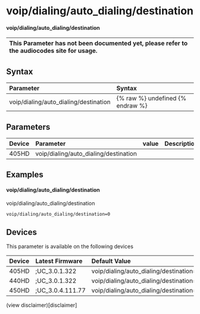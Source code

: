 ﻿---
description: voip/dialing/auto_dialing/destination
search:
    keywords: ['voip','dialing','auto_dialing','destination']
---

# voip/dialing/auto_dialing/destination

#### voip/dialing/auto_dialing/destination


| This Parameter has not been documented yet, please refer to the audiocodes site for usage.  |
| :--- |

## Syntax
| Parameter | Syntax |
| :--- | :--- |
|voip/dialing/auto_dialing/destination | {% raw %} undefined {% endraw %} |

## Parameters
|Device|Parameter|value|Description|
|:---|:---|:---|:---|
| 405HD | voip/dialing/auto_dialing/destination |  |  |

## Examples
#### voip/dialing/auto_dialing/destination

voip/dialing/auto_dialing/destination

```
voip/dialing/auto_dialing/destination=0
```

## Devices
This parameter is available on the following devices

| Device | Latest Firmware | Default Value |
|:---|:---|:---|
| 405HD | ;UC_3.0.1.322 | voip/dialing/auto_dialing/destination=0 
| 440HD | ;UC_3.0.1.322 | voip/dialing/auto_dialing/destination=0 
| 450HD | ;UC_3.0.4.111.77 | voip/dialing/auto_dialing/destination=0 

(view disclaimer)[disclaimer]
